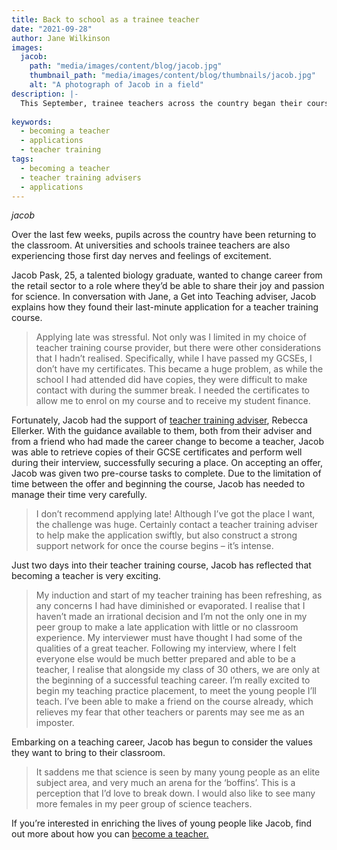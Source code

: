 ```yaml
---
title: Back to school as a trainee teacher
date: "2021-09-28"
author: Jane Wilkinson
images:
  jacob:
    path: "media/images/content/blog/jacob.jpg"
    thumbnail_path: "media/images/content/blog/thumbnails/jacob.jpg"
    alt: "A photograph of Jacob in a field"
description: |-
  This September, trainee teachers across the country began their courses. Jacob describes their last-minute application and their first few days as a trainee.
    
keywords:
  - becoming a teacher
  - applications
  - teacher training
tags:
  - becoming a teacher
  - teacher training advisers
  - applications
---
```


$jacob$

Over the last few weeks, pupils across the country have been returning to the classroom. At universities and schools trainee teachers are also experiencing those first day nerves and feelings of excitement. 

Jacob Pask, 25, a talented biology graduate, wanted to change career from the retail sector to a role where they’d be able to share their joy and passion for science. In conversation with Jane, a Get into Teaching adviser, Jacob explains how they found their last-minute application for a teacher training course. 

> Applying late was stressful. Not only was I limited in my choice of teacher training course provider, but there were other considerations that I hadn’t realised. Specifically, while I have passed my GCSEs, I don’t have my certificates. This became a huge problem, as while the school I had attended did have copies, they were difficult to make contact with during the summer break. I needed the certificates to allow me to enrol on my course and to receive my student finance.
 
Fortunately, Jacob had the support of [teacher training adviser](/teacher-training-advisers), Rebecca Ellerker. With the guidance available to them, both from their adviser and from a friend who had made the career change to become a teacher, Jacob was able to retrieve copies of their GCSE certificates and perform well during their interview, successfully securing a place. On accepting  an offer, Jacob was given two pre-course tasks to complete. Due to the limitation of time between the offer and beginning the course, Jacob has needed to manage their time very carefully. 

> I don’t recommend applying late! Although I’ve got the place I want, the challenge was huge. Certainly contact a teacher training adviser to help make the application swiftly, but also construct a strong support network for once the course begins – it’s intense.
 
Just two days into their teacher training course, Jacob has reflected that becoming a teacher is very exciting. 

> My induction and start of my teacher training has been refreshing, as any concerns I had have diminished or evaporated. I realise that I haven’t made an irrational decision and I’m not the only one in my peer group to make a late application with little or no classroom experience. My interviewer must have thought I had some of the qualities of a great teacher. Following my interview, where I felt everyone else would be much better prepared and able to be a teacher, I realise that alongside my class of 30 others, we are only at the beginning of a successful teaching career. I’m really excited to begin my teaching practice placement, to meet the young people I’ll teach. I’ve been able to make a friend on the course already, which relieves my fear that other teachers or parents may see me as an imposter.
 
Embarking on a teaching career, Jacob has begun to consider the values they want to bring to their classroom.

> It saddens me that science is seen by many young people as an elite subject area, and very much an arena for the ‘boffins’. This is a perception that I’d love to break down. I would also like to see many more females in my peer group of science teachers. 

If you’re interested in enriching the lives of young people like Jacob, find out more about how you can [become a teacher.](/steps-to-become-a-teacher)
